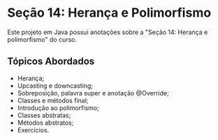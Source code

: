 
# Seção 14: Herança e Polimorfismo

Este projeto em Java possui anotações sobre a "Seção 14: Herança e polimorfismo" do curso.

## Tópicos Abordados
- Herança;
- Upcasting e downcasting;
- Sobreposição, palavra super e anotação @Override;
- Classes e métodos final;
- Introdução ao polimorfismo;
- Classes abstratas;
- Métodos abstratos;
- Exercícios.